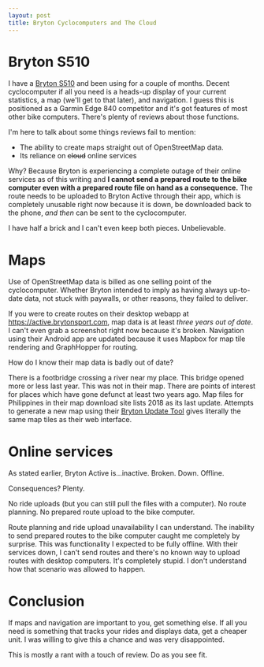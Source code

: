 ```yaml
---
layout: post
title: Bryton Cyclocomputers and The Cloud
---
```


# Bryton S510

I have a [Bryton S510](https://www.brytonsport.com.tw/en/products/rider-s510)
and been using for a couple of months. Decent cyclocomputer if all you need is a
heads-up display of your current statistics, a map (we'll get to that later),
and navigation. I guess this is positioned as a Garmin Edge 840 competitor and
it's got features of most other bike computers. There's plenty of reviews about
those functions.

I'm here to talk about some things reviews fail to mention:
* The ability to create maps straight out of OpenStreetMap data.
* Its reliance on ~~cloud~~ online services

Why? Because Bryton is experiencing a complete outage of their online services
as of this writing and **I cannot send a prepared route to the bike computer
even with a prepared route file on hand as a consequence.** The route needs to
be uploaded to Bryton Active through their app, which is completely unusable
right now because it is down, be downloaded back to the phone, _and then_ can be
sent to the cyclocomputer.

I have half a brick and I can't even keep both pieces. Unbelievable.

<!--more-->

# Maps

Use of OpenStreetMap data is billed as one selling point of the cyclocomputer.
Whether Bryton intended to imply as having always up-to-date data, not stuck
with paywalls, or other reasons, they failed to deliver.

If you were to create routes on their desktop webapp at
<https://active.brytonsport.com>, map data is at least _three years out of
date_. I can't even grab a screenshot right now because it's broken. Navigation
using their Android app are updated because it uses Mapbox for map tile
rendering and GraphHopper for routing.

How do I know their map data is badly out of date?

There is a footbridge crossing a river near my place. This bridge opened more or
less last year. This was not in their map. There are points of interest for
places which have gone defunct at least two years ago. Map files for Philippines
in their map download site lists 2018 as its last update. Attempts to generate a
new map using their [Bryton Update
Tool](https://www.brytonsport.com/eService/#/supportResult?tag=BrytonTool) gives
literally the same map tiles as their web interface.

# Online services

As stated earlier, Bryton Active is...inactive. Broken. Down. Offline.

Consequences? Plenty.

No ride uploads (but you can still pull the files with a computer). No route
planning. No prepared route upload to the bike computer.

Route planning and ride upload unavailability I can understand. The inability to
send prepared routes to the bike computer caught me completely by surprise. This
was functionality I expected to be fully offline. With their services down, I
can't send routes and there's no known way to upload routes with desktop
computers. It's completely stupid. I don't understand how that scenario was
allowed to happen.

# Conclusion

If maps and navigation are important to you, get something else. If all you need
is something that tracks your rides and displays data, get a cheaper unit. I was
willing to give this a chance and was very disappointed.

This is mostly a rant with a touch of review. Do as you see fit.

